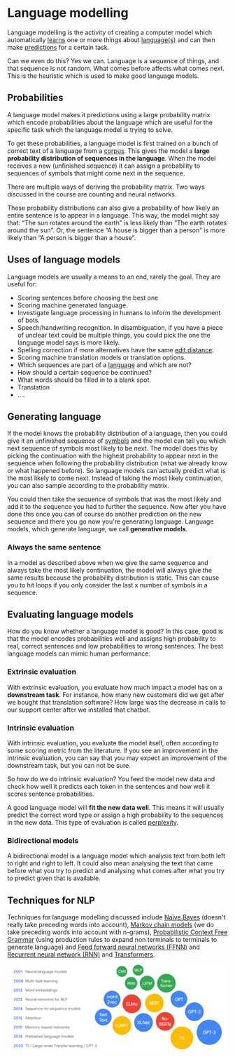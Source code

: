 # Language modelling

Language modelling is the activity of creating a computer model which automatically [learns](../Other/Learning.md) one or more things about [language(s)](../Languages/Languages.md) and can then make [predictions](Prediction.md) for a certain task. 

Can we even do this? Yes we can. Language is a sequence of things, and that sequence is not random.  What comes before affects what comes next. This is the heuristic which is used to make good language models.  

## Probabilities 
A language model makes it predictions using a large probability matrix which encode probabilities about the language which are useful for the specific task which the language model is trying to solve.

To get these probabilities, a language model is first trained on a bunch of correct text of a language from a [corpus](../Data/Corpus.md). This gives the model a **large probability distribution of sequences in the language**. When the model receives a new (unfinished sequence) it can assign a probability to sequences of symbols that might come next in the sequence.  

There are multiple ways of deriving the probability matrix. Two ways discussed in the course are counting and neural networks. 

These probability distributions can also give a probability of how likely an entire sentence is to appear in a language. This way, the model might say that: “The sun rotates around the earth” is less likely than “The earth rotates around the sun”. Or, the sentence “A house is bigger than a person” is more likely than “A person is bigger than a house”.

## Uses of language models 

Language models are usually a means to an end, rarely the goal. They are useful for:

- Scoring sentences before choosing the best one
- Scoring machine generated language.
- Investigate language processing in humans to inform the development of bots.
- Speech/handwriting recognition. In disambiguation, if you have a piece of unclear text could be multiple things, you could pick the one the language model says is more likely. 
- Spelling correction if more alternatives have the same [edit distance](../Languages/Edit%20distance.md).
- Scoring machine translation models or translation options. 
- Which sequences are part of a [language](../Languages/Languages.md) and which are not?
- How should a certain sequence be continued?
- What words should be filled in to a blank spot. 
- Translation
- ....

## Generating language

If the model knows the probability distribution of a language, then you could give it an unfinished sequence of [symbols](../Data/Symbol.md) and the model can tell you which next sequence of symbols most likely to be next. The model does this by picking the continuation with the highest probability to appear next in the sequence when following the probability distribution (what we already know or what happened before). So language models can actually predict what is the most likely to come next. Instead of taking the most likely continuation, you can also sample according to the probability matrix. 

You could then take the sequence of symbols that was the most likely and add it to the sequence you had to further the sequence. Now after you have done this once you can of course do another prediction on the new sequence and there you go now you're generating language. Language models, which generate language, we call **generative models**. 

### Always the same sentence
In a model as described above when we give the same sequence and always take the most likely continuation, the model will always give the same results because the probability distribution is static. This can cause you to hit loops if you only consider the last x number of symbols in a sequence. 

## Evaluating language models 
How do you know whether a language model is good? In this case, good is that the model encodes probabilities well and assigns high probability to real, correct sentences and low probabilities to wrong sentences. The best language models can mimic human performance. 

### Extrinsic evaluation
With extrinsic evaluation, you evaluate how much impact a model has on a **downstream task**. For instance, how many new customers did we get after we bought that translation software? How large was the decrease in calls to our support center after we installed that chatbot. 

### Intrinsic evaluation

 With intrinsic evaluation, you evaluate the model itself, often according to some scoring metric from the literature. If you see an improvement in the intrinsic evaluation, you can say that you may expect an improvement of the downstream task, but you can not be sure. 
 
 So how do we do intrinsic evaluation? You feed the model new data and check how well it predicts each token in the sentences and how well it scores sentence probabilities. 
 
 A good language model will **fit the new data well**. This means it will usually predict the correct word type or assign a high probability to the sequences in the new data. This type of evaluation is called [perplexity](Perplexity.md). 

### Bidirectional models 
A bidirectional model is a language model which analysis text from both left to right and right to left. It could also mean analysing the text that came before what you try to predict and analysing what comes after what you try to predict given that is available.

## Techniques for NLP

Techniques for language modelling discussed include [Naïve Bayes](../Classification/Native%20baiyes/Naïve%20Bayes%20Classifier.md) (doesn't really take preceding words into account), [Markov chain models](Markov%20models.md) (we do take preceding words into account with n-grams), [Probabilistic Context Free Grammar](../Languages/Probabilistic%20Context%20Free%20Grammar.md) (using production rules to expand non terminals to terminals to generate language) and [Feed forward neural networks (FFNN)](Feed%20forward%20neural%20networks%20(FFNN).md) and [Recurrent neural network (RNN)](Recurrent%20neural%20network%20(RNN).md) and [Transformers](Transformers.md). 


![Language modeling progression](../images/Pasted%20image%2020220605011349.png)